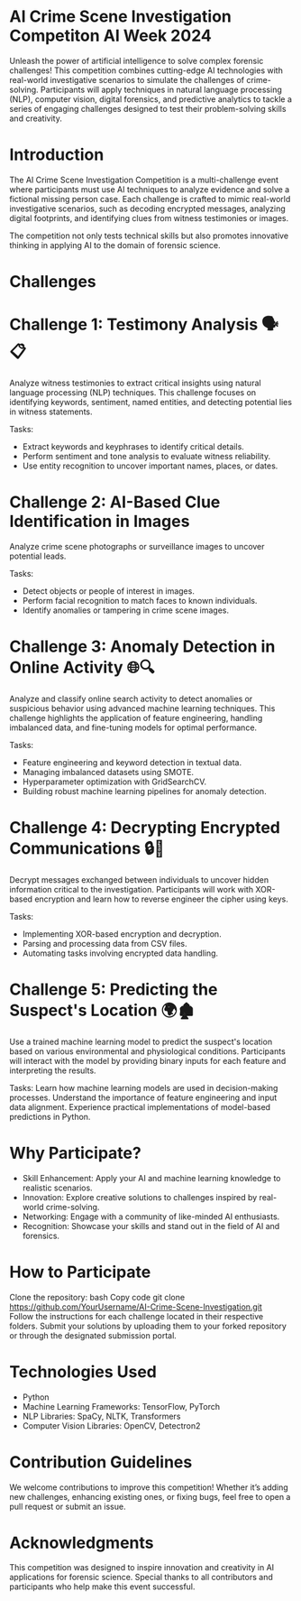 # AI Crime Scene Investigation Competiton AI Week 2024
Unleash the power of artificial intelligence to solve complex forensic challenges! This competition combines cutting-edge AI technologies with real-world investigative scenarios to simulate the challenges of crime-solving. Participants will apply techniques in natural language processing (NLP), computer vision, digital forensics, and predictive analytics to tackle a series of engaging challenges designed to test their problem-solving skills and creativity.

# Introduction
The AI Crime Scene Investigation Competition is a multi-challenge event where participants must use AI techniques to analyze evidence and solve a fictional missing person case. Each challenge is crafted to mimic real-world investigative scenarios, such as decoding encrypted messages, analyzing digital footprints, and identifying clues from witness testimonies or images.

The competition not only tests technical skills but also promotes innovative thinking in applying AI to the domain of forensic science.

# Challenges

# Challenge 1: Testimony Analysis 🗣️📋
Analyze witness testimonies to extract critical insights using natural language processing (NLP) techniques. This challenge focuses on identifying keywords, sentiment, named entities, and detecting potential lies in witness statements.

Tasks:
- Extract keywords and keyphrases to identify critical details.
- Perform sentiment and tone analysis to evaluate witness reliability.
- Use entity recognition to uncover important names, places, or dates.

# Challenge 2: AI-Based Clue Identification in Images
Analyze crime scene photographs or surveillance images to uncover potential leads.

Tasks:
- Detect objects or people of interest in images.
- Perform facial recognition to match faces to known individuals.
- Identify anomalies or tampering in crime scene images.

# Challenge 3: Anomaly Detection in Online Activity 🌐🔍
Analyze and classify online search activity to detect anomalies or suspicious behavior using advanced machine learning techniques. This challenge highlights the application of feature engineering, handling imbalanced data, and fine-tuning models for optimal performance.

Tasks:
- Feature engineering and keyword detection in textual data.
- Managing imbalanced datasets using SMOTE.
- Hyperparameter optimization with GridSearchCV.
- Building robust machine learning pipelines for anomaly detection.

# Challenge 4: Decrypting Encrypted Communications 🔒💬
Decrypt messages exchanged between individuals to uncover hidden information critical to the investigation. Participants will work with XOR-based encryption and learn how to reverse engineer the cipher using keys.

Tasks:
- Implementing XOR-based encryption and decryption.
- Parsing and processing data from CSV files.
- Automating tasks involving encrypted data handling.

# Challenge 5: Predicting the Suspect's Location 🌍🏚️
Use a trained machine learning model to predict the suspect's location based on various environmental and physiological conditions. Participants will interact with the model by providing binary inputs for each feature and interpreting the results.

Tasks:
Learn how machine learning models are used in decision-making processes.
Understand the importance of feature engineering and input data alignment.
Experience practical implementations of model-based predictions in Python.

# Why Participate?
- Skill Enhancement: Apply your AI and machine learning knowledge to realistic scenarios.
- Innovation: Explore creative solutions to challenges inspired by real-world crime-solving.
- Networking: Engage with a community of like-minded AI enthusiasts.
- Recognition: Showcase your skills and stand out in the field of AI and forensics.

# How to Participate
Clone the repository:
bash
Copy code
git clone https://github.com/YourUsername/AI-Crime-Scene-Investigation.git  
Follow the instructions for each challenge located in their respective folders.
Submit your solutions by uploading them to your forked repository or through the designated submission portal.

# Technologies Used
- Python
- Machine Learning Frameworks: TensorFlow, PyTorch
- NLP Libraries: SpaCy, NLTK, Transformers
- Computer Vision Libraries: OpenCV, Detectron2

# Contribution Guidelines
We welcome contributions to improve this competition! Whether it’s adding new challenges, enhancing existing ones, or fixing bugs, feel free to open a pull request or submit an issue.

# Acknowledgments
This competition was designed to inspire innovation and creativity in AI applications for forensic science. Special thanks to all contributors and participants who help make this event successful.
